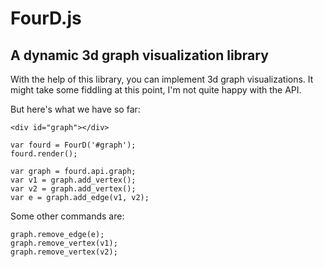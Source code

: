 # FourD.js
## A dynamic 3d graph visualization library
With the help of this library, you can implement 3d graph visualizations. It might take
some fiddling at this point, I'm not quite happy with the API.

But here's what we have so far:

```
<div id="graph"></div>

var fourd = FourD('#graph');
fourd.render();

var graph = fourd.api.graph;
var v1 = graph.add_vertex();
var v2 = graph.add_vertex();
var e = graph.add_edge(v1, v2);
```

Some other commands are:

```
graph.remove_edge(e);
graph.remove_vertex(v1);
graph.remove_vertex(v2);
```
